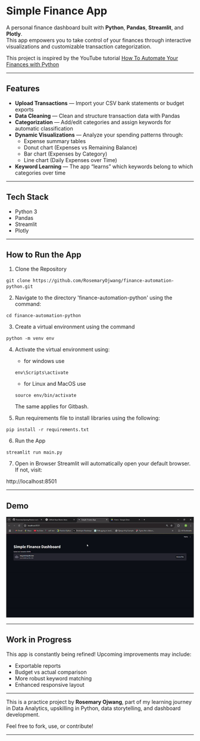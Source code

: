 # Simple Finance App
A personal finance dashboard built with **Python**, **Pandas**, **Streamlit**, and **Plotly**.  
This app empowers you to take control of your finances through interactive visualizations and customizable transaction categorization.

This project is inspired by the YouTube tutorial [How To Automate Your Finances with Python](https://youtu.be/wqBlmAWqa6A?si=o4ho_91djL6ZXHY0)


---

## Features

- **Upload Transactions** — Import your CSV bank statements or budget exports  
- **Data Cleaning** — Clean and structure transaction data with Pandas  
- **Categorization** — Add/edit categories and assign keywords for automatic classification  
- **Dynamic Visualizations** — Analyze your spending patterns through:
  - Expense summary tables
  - Donut chart (Expenses vs Remaining Balance)
  - Bar chart (Expenses by Category)
  - Line chart (Daily Expenses over Time)
- **Keyword Learning** — The app “learns” which keywords belong to which categories over time


---


## Tech Stack

- Python 3
- Pandas
- Streamlit
- Plotly

---

## How to Run the App

1. Clone the Repository
```
git clone https://github.com/RosemaryOjwang/finance-automation-python.git
```
2. Navigate to the directory 'finance-automation-python' using the command:
```
cd finance-automation-python
```
3. Create a virtual environment using the command 
```
python -m venv env
```
4. Activate the virtual environment using:  

    - for windows use
    ``` 
    env\Scripts\activate
    ```
    - for Linux and MacOS use 
    ```
    source env/bin/activate
    ```
    The same applies for Gitbash.
5. Run requirements file to install libraries using the following:
```
pip install -r requirements.txt
```
6. Run the App
```
streamlit run main.py
```
7. Open in Browser
Streamlit will automatically open your default browser. If not, visit:

http://localhost:8501

---

## Demo
![Demo](demo.gif)


---

## Work in Progress

This app is constantly being refined! Upcoming improvements may include:

- Exportable reports
- Budget vs actual comparison
- More robust keyword matching
- Enhanced responsive layout

---


This is a practice project by **Rosemary Ojwang**, part of my learning journey in Data Analytics, upskilling in Python, data storytelling, and dashboard development. 

Feel free to fork, use, or contribute!

---